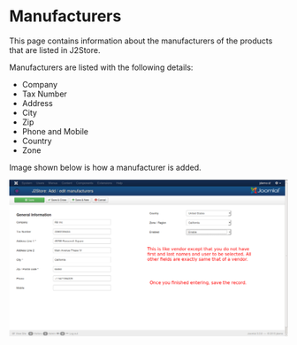 # Manufacturers

This page contains information about the manufacturers of the products that are listed in J2Store.

Manufacturers are listed with the following details:
* Company
* Tax Number
* Address
* City
* Zip
* Phone and Mobile
* Country
* Zone

Image shown below is how a manufacturer is added.

![Manufacturer Add New](./assets/images/manufacturer_add_new.png)
